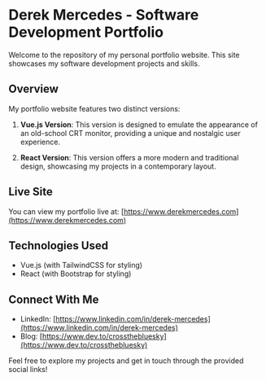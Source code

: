 # Derek Mercedes - Software Development Portfolio

Welcome to the repository of my personal portfolio website. This site showcases my software development projects and skills.

## Overview

My portfolio website features two distinct versions:

1. **Vue.js Version**: This version is designed to emulate the appearance of an old-school CRT monitor, providing a unique and nostalgic user experience.

2. **React Version**: This version offers a more modern and traditional design, showcasing my projects in a contemporary layout.

## Live Site

You can view my portfolio live at: [https://www.derekmercedes.com](https://www.derekmercedes.com)

## Technologies Used

- Vue.js (with TailwindCSS for styling)
- React (with Bootstrap for styling)

## Connect With Me

- LinkedIn: [https://www.linkedin.com/in/derek-mercedes](https://www.linkedin.com/in/derek-mercedes)
- Blog: [https://www.dev.to/crossthebluesky](https://www.dev.to/crossthebluesky)

Feel free to explore my projects and get in touch through the provided social links!
